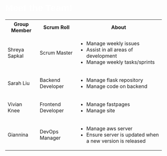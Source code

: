 
<style>
    h1 {
        font-family: "Kanit", sans-serif;
        font-size: 30px;
        color: white;
    }
</style>

<html>
    <h1>Meet the Team!</h1>
    <body>
        <table>
            <tr class="background">
                <th>Group Member</th>
                <th>Scrum Roll</th>
                <th>About</th>
            </tr>
            <tr>
                <td>Shreya Sapkal</td>
                <td>Scrum Master</td>
                <td>
                    <ul>
                        <li>Manage weekly issues</li>
                        <li>Assist in all areas of development</a></li>
                        <li>Manage weekly tasks/sprints</a></li>
                    </ul>
                </td> 
            </tr>
            <tr>
                <td>Sarah Liu</td>
                <td>Backend Developer</td>
                <td>
                    <ul>
                        <li>Manage flask repository</li>
                        <li>Manage code on backend</a></li>
                    </ul>
                </td> 
            </tr>
            <tr>
                <td>Vivian Knee</td>
                <td>Frontend Developer</td>
                <td>
                    <ul>
                        <li>Manage fastpages</li>
                        <li>Manage site</a></li>
                    </ul>
                </td> 
            </tr>
            <tr>
                <td>Giannina</td>
                <td>DevOps Manager</td>
                <td>
                    <ul>
                        <li>Manage aws server</li>
                        <li>Ensure server is updated when a new version is released</a></li>
                    </ul>
                </td> 
            </tr>
        <table>
    </body>
</html>